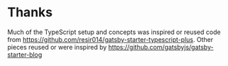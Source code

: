 

# Thanks

Much of the TypeScript setup and concepts was inspired or reused code from https://github.com/resir014/gatsby-starter-typescript-plus. Other pieces reused or were inspired by https://github.com/gatsbyjs/gatsby-starter-blog
